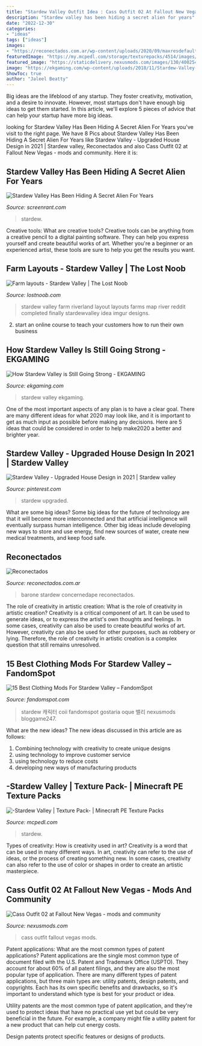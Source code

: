 ```yaml
---
title: "Stardew Valley Outfit Idea : Cass Outfit 02 At Fallout New Vegas"
description: "Stardew valley has been hiding a secret alien for years"
date: "2022-12-30"
categories:
- "ideas"
tags: ["ideas"]
images:
- "https://reconectados.com.ar/wp-content/uploads/2020/09/maxresdefault-8-1024x576.jpg"
featuredImage: "https://my.mcpedl.com/storage/texturepacks/4514/images/stardew-valley--seasons_3.png"
featured_image: "https://staticdelivery.nexusmods.com/images/130/4002544-1575176731.jpg"
image: "https://ekgaming.com/wp-content/uploads/2018/11/Stardew-Valley-Feature.jpg"
ShowToc: true
author: "Jaleel Beatty"
---
```



Big ideas are the lifeblood of any startup. They foster creativity, motivation, and a desire to innovate. However, most startups don't have enough big ideas to get them started. In this article, we'll explore 5 pieces of advice that can help your startup have more big ideas.

	

		
looking for Stardew Valley Has Been Hiding A Secret Alien For Years you've visit to the right page. We have 8 Pics about Stardew Valley Has Been Hiding A Secret Alien For Years like Stardew Valley - Upgraded House Design in 2021 | Stardew valley, Reconectados and also Cass Outfit 02 at Fallout New Vegas - mods and community. Here it is:
		
    
## Stardew Valley Has Been Hiding A Secret Alien For Years

<img loading=lazy src="https://static1.srcdn.com/wordpress/wp-content/uploads/2020/12/Stardew-Valley-Alien-Location.jpg" onerror="this.onerror=null;this.src='https://tse1.mm.bing.net/th?id=OIP.jp1hOABvkVoTfynYXnwclQHaDt&amp;pid=15.1';" alt="Stardew Valley Has Been Hiding A Secret Alien For Years">

_Source: screenrant.com_

>stardew. 

	

Creative tools: What are creative tools?
Creative tools can be anything from a creative pencil to a digital painting software. They can help you express yourself and create beautiful works of art. Whether you're a beginner or an experienced artist, these tools are sure to help you get the results you want.

    
## Farm Layouts - Stardew Valley | The Lost Noob

<img loading=lazy src="https://i.imgur.com/fw3Cs6C.png" onerror="this.onerror=null;this.src='https://tse1.mm.bing.net/th?id=OIP.ZlJdbHzER3ajbJM3IS6ItAHaGB&amp;pid=15.1';" alt="Farm layouts - Stardew Valley | The Lost Noob">

_Source: lostnoob.com_

>stardew valley farm riverland layout layouts farms map river reddit completed finally stardewvalley idea imgur designs. 

	

2. start an online course to teach your customers how to run their own business 

    
## How Stardew Valley Is Still Going Strong - EKGAMING

<img loading=lazy src="https://ekgaming.com/wp-content/uploads/2018/11/Stardew-Valley-Feature.jpg" onerror="this.onerror=null;this.src='https://tse4.mm.bing.net/th?id=OIP.JAHwBmNZjW-KogDQ4cut4AHaEK&amp;pid=15.1';" alt="How Stardew Valley is Still Going Strong - EKGAMING">

_Source: ekgaming.com_

>stardew valley ekgaming. 

	

One of the most important aspects of any plan is to have a clear goal. There are many different ideas for what 2020 may look like, and it is important to get as much input as possible before making any decisions. Here are 5 ideas that could be considered in order to help make2020 a better and brighter year.

    
## Stardew Valley - Upgraded House Design In 2021 | Stardew Valley

<img loading=lazy src="https://i.pinimg.com/736x/14/e8/6b/14e86b5aacd0636a8492684e5f690fa8.jpg" onerror="this.onerror=null;this.src='https://tse1.mm.bing.net/th?id=OIP.t1VNTsRnWspMblzKPUJu2gHaFW&amp;pid=15.1';" alt="Stardew Valley - Upgraded House Design in 2021 | Stardew valley">

_Source: pinterest.com_

>stardew upgraded. 

	

What are some big ideas?
Some big ideas for the future of technology are that it will become more interconnected and that artificial intelligence will eventually surpass human intelligence. Other big ideas include developing new ways to store and use energy, find new sources of water, create new medical treatments, and keep food safe.

    
## Reconectados

<img loading=lazy src="https://reconectados.com.ar/wp-content/uploads/2020/09/maxresdefault-8-1024x576.jpg" onerror="this.onerror=null;this.src='https://tse3.mm.bing.net/th?id=OIP.YbZpZdUkUMbyD9csj-yLgQHaEK&amp;pid=15.1';" alt="Reconectados">

_Source: reconectados.com.ar_

>barone stardew concernedape reconectados. 

	

The role of creativity in artistic creation: What is the role of creativity in artistic creation?
Creativity is a critical component of art. It can be used to generate ideas, or to express the artist's own thoughts and feelings. In some cases, creativity can also be used to create beautiful works of art. However, creativity can also be used for other purposes, such as robbery or lying. Therefore, the role of creativity in artistic creation is a complex question that still remains unresolved.

    
## 15 Best Clothing Mods For Stardew Valley – FandomSpot

<img loading=lazy src="https://static.fandomspot.com/images/10/9356/05-basic-shirts-pack-stardew-valley-mod.jpg" onerror="this.onerror=null;this.src='https://tse3.mm.bing.net/th?id=OIP.1H8kEWt47VntWlXgC_MR_AHaEN&amp;pid=15.1';" alt="15 Best Clothing Mods For Stardew Valley – FandomSpot">

_Source: fandomspot.com_

>stardew 캐릭터 coii fandomspot gostaria oque 밸리 nexusmods bloggame247. 

	

What are the new ideas?
The new ideas discussed in this article are as follows:
1. Combining technology with creativity to create unique designs 
2. using technology to improve customer service 
3. using technology to reduce costs 
4. developing new ways of manufacturing products 

    
## -Stardew Valley | Texture Pack- | Minecraft PE Texture Packs

<img loading=lazy src="https://my.mcpedl.com/storage/texturepacks/4514/images/stardew-valley--seasons_3.png" onerror="this.onerror=null;this.src='https://tse3.mm.bing.net/th?id=OIP.aA7ix3ghrETjmQGMtvicowHaEL&amp;pid=15.1';" alt="-Stardew Valley | Texture Pack- | Minecraft PE Texture Packs">

_Source: mcpedl.com_

>stardew. 

	

Types of creativity: How is creativity used in art?
Creativity is a word that can be used in many different ways. In art, creativity can refer to the use of ideas, or the process of creating something new. In some cases, creativity can also refer to the use of color or shapes in order to create an artistic masterpiece.

    
## Cass Outfit 02 At Fallout New Vegas - Mods And Community

<img loading=lazy src="https://staticdelivery.nexusmods.com/images/130/4002544-1575176731.jpg" onerror="this.onerror=null;this.src='https://tse1.mm.bing.net/th?id=OIP.KAeDr4htdnvXbZOuTY0LBwHaEK&amp;pid=15.1';" alt="Cass Outfit 02 at Fallout New Vegas - mods and community">

_Source: nexusmods.com_

>cass outfit fallout vegas mods. 

	

Patent applications: What are the most common types of patent applications?
Patent applications are the single most common type of document filed with the U.S. Patent and Trademark Office (USPTO). They account for about 60% of all patent filings, and they are also the most popular type of application.
There are many different types of patent applications, but three main types are: utility patents, design patents, and copyrights. Each has its own specific benefits and drawbacks, so it's important to understand which type is best for your product or idea.

 Utility patents are the most common type of patent application, and they're used to protect ideas that have no practical use yet but could be very beneficial in the future. For example, a company might file a utility patent for a new product that can help cut energy costs.

Design patents protect specific features or designs of products.

